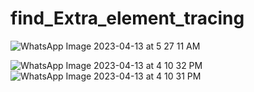 # find_Extra_element_tracing
![WhatsApp Image 2023-04-13 at 5 27 11 AM](https://user-images.githubusercontent.com/116218046/231641954-ada5f9d8-3fdf-47d3-bbd0-cf914e732145.jpeg)

![WhatsApp Image 2023-04-13 at 4 10 32 PM](https://user-images.githubusercontent.com/116218046/231786267-03c6127b-4501-4580-8f2c-954017d4c8ee.jpeg)
![WhatsApp Image 2023-04-13 at 4 10 31 PM](https://user-images.githubusercontent.com/116218046/231786260-7f14d24a-db80-40e8-bfe5-6533f143b077.jpeg)
